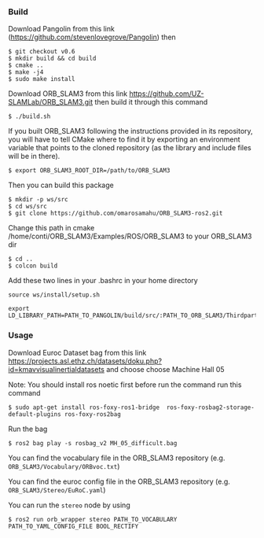 ### Build

Download Pangolin from this link (https://github.com/stevenlovegrove/Pangolin) then

    $ git checkout v0.6
    $ mkdir build && cd build
    $ cmake ..
    $ make -j4
    $ sudo make install

Download ORB_SLAM3 from this link https://github.com/UZ-SLAMLab/ORB_SLAM3.git then build it through this command

    $ ./build.sh

If you built ORB_SLAM3 following the instructions provided in its repository, you will have to tell CMake where to find it by exporting an environment variable that points to the cloned repository (as the library and include files will be in there).

    $ export ORB_SLAM3_ROOT_DIR=/path/to/ORB_SLAM3

Then you can build this package

    $ mkdir -p ws/src
    $ cd ws/src
    $ git clone https://github.com/omarosamahu/ORB_SLAM3-ros2.git
Change this path in cmake /home/conti/ORB_SLAM3/Examples/ROS/ORB_SLAM3 to your ORB_SLAM3 dir 
    
    
    $ cd ..
    $ colcon build






Add these two lines in your .bashrc in your home directory 
    
    source ws/install/setup.sh
    
    export LD_LIBRARY_PATH=PATH_TO_PANGOLIN/build/src/:PATH_TO_ORB_SLAM3/Thirdparty/DBoW2/lib:PATH_TO_ORB_SLAM3/Thirdparty/g2o/lib:PATH_TO_ORB_SLAM3/lib:$LD_LIBRARY_PATH


### Usage

Download Euroc Dataset bag from this link https://projects.asl.ethz.ch/datasets/doku.php?id=kmavvisualinertialdatasets and choose choose Machine Hall 05

Note:
You should install ros noetic first before run the command
run this command
    
    $ sudo apt-get install ros-foxy-ros1-bridge  ros-foxy-rosbag2-storage-default-plugins ros-foxy-ros2bag

Run the bag 
    
    $ ros2 bag play -s rosbag_v2 MH_05_difficult.bag

You can find the vocabulary file in the ORB_SLAM3 repository (e.g. `ORB_SLAM3/Vocabulary/ORBvoc.txt`)

You can find the euroc config file in the ORB_SLAM3 repository (e.g. `ORB_SLAM3/Stereo/EuRoC.yaml`)

You can run the `stereo` node by using 

    $ ros2 run orb_wrapper stereo PATH_TO_VOCABULARY PATH_TO_YAML_CONFIG_FILE BOOL_RECTIFY
